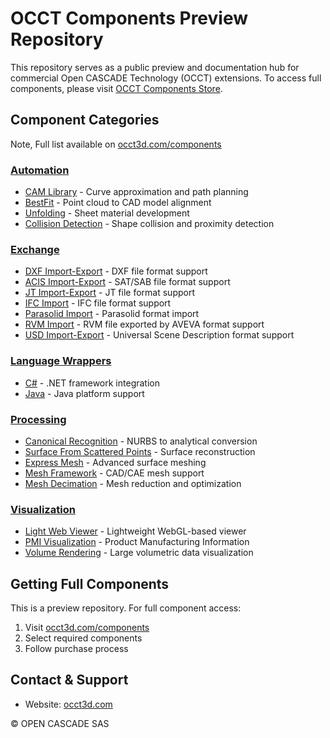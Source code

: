 # OCCT Components Preview Repository

This repository serves as a public preview and documentation hub for commercial Open CASCADE Technology (OCCT) extensions. To access full components, please visit [OCCT Components Store](https://occt3d.com/components/).

## Component Categories

Note, Full list available on [occt3d.com/components](https://occt3d.com/components/)

### [Automation](./Automation/)
* [CAM Library](./Automation/CAM_Library/) - Curve approximation and path planning
* [BestFit](./Automation/BestFit/) - Point cloud to CAD model alignment
* [Unfolding](./Automation/Unfolding/) - Sheet material development
* [Collision Detection](./Automation/CollisionDetection/) - Shape collision and proximity detection

### [Exchange](./Exchange/)
* [DXF Import-Export](./Exchange/DXF_ImportExport/) - DXF file format support
* [ACIS Import-Export](./Exchange/ACIS_ImportExport/) - SAT/SAB file format support
* [JT Import-Export](./Exchange/JT_ImportExport/) - JT file format support
* [IFC Import](./Exchange/IFC_Import/) - IFC file format support
* [Parasolid Import](./Exchange/Parasolid_Import/) - Parasolid format import
* [RVM Import](.Exchange/RVM_Import/) - RVM file exported by AVEVA format support
* [USD Import-Export](./Exchange/USD_ImportExport/) - Universal Scene Description format support

### [Language Wrappers](./LanguageWrappers/)
* [C#](./LanguageWrappers/CSharp) - .NET framework integration
* [Java](./LanguageWrappers/Java/) - Java platform support

### [Processing](./Processing/)
* [Canonical Recognition](./Processing/CanonicalRecognition/) - NURBS to analytical conversion
* [Surface From Scattered Points](./Processing/SurfaceFromScatteredPoints/) - Surface reconstruction
* [Express Mesh](./Processing/ExpressMesh/) - Advanced surface meshing
* [Mesh Framework](./Processing/MeshFramework/) - CAD/CAE mesh support
* [Mesh Decimation](./Processing/MeshDecimation/) - Mesh reduction and optimization

### [Visualization](./Visualization/)
* [Light Web Viewer](./Visualization/LightWebViewer/) - Lightweight WebGL-based viewer
* [PMI Visualization](./Visualization/PMIVisualization/) - Product Manufacturing Information
* [Volume Rendering](./Visualization/VolumeRendering/) - Large volumetric data visualization

## Getting Full Components
This is a preview repository. For full component access:
1. Visit [occt3d.com/components](https://occt3d.com/components/)
2. Select required components
3. Follow purchase process

## Contact & Support
- Website: [occt3d.com](https://occt3d.com)

© OPEN CASCADE SAS
